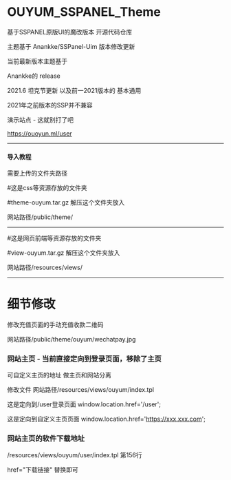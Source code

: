# OUYUM_SSPANEL_Theme
基于SSPANEL原版UI的魔改版本 开源代码仓库

主题基于
Anankke/SSPanel-Uim 版本修改更新

当前最新版本主题基于

Anankke的 release

2021.6 坦克节更新 以及前一2021版本的 基本通用

2021年之前版本的SSP并不兼容

演示站点 - 这就别打了吧

https://ouoyun.ml/user

__________________________________________


#### 导入教程

需要上传的文件夹路径

#这是css等资源存放的文件夹

#theme-ouyum.tar.gz 解压这个文件夹放入


网站路径/public/theme/

__________________________________________

#这是网页前端等资源存放的文件夹

#view-ouyum.tar.gz 解压这个文件夹放入


网站路径/resources/views/

__________________________________________


# 细节修改


修改充值页面的手动充值收款二维码


网站路径/public/theme/ouyum/wechatpay.jpg



### 网站主页 - 当前直接定向到登录页面，移除了主页
可自定义主页的地址 做主页和网站分离

修改文件
网站路径/resources/views/ouyum/index.tpl

这是定向到/user登录页面
window.location.href='/user';

这是定向到自定义主页页面
window.location.href='https://xxx.xxx.com';



### 网站主页的软件下载地址
/resources/views/ouyum/user/index.tpl
第156行

href="下载链接" 替换即可







